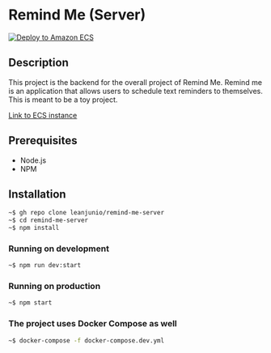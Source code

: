 # Remind Me (Server)

[![Deploy to Amazon ECS](https://github.com/leanjunio/remind-me-server/actions/workflows/deploy_server.yml/badge.svg)](https://github.com/leanjunio/remind-me-server/actions/workflows/deploy_server.yml)

## Description

This project is the backend for the overall project of Remind Me. Remind me is an application that allows users to schedule text reminders to themselves. This is meant to be a toy project.

[Link to ECS instance](http://ec2-3-21-53-7.us-east-2.compute.amazonaws.com:4000/)

## Prerequisites

- Node.js
- NPM

## Installation

```bash
~$ gh repo clone leanjunio/remind-me-server
~$ cd remind-me-server
~$ npm install
```

### Running on development

```bash
~$ npm run dev:start
```

### Running on production

```bash
~$ npm start
```

### The project uses Docker Compose as well

```bash
~$ docker-compose -f docker-compose.dev.yml
```
